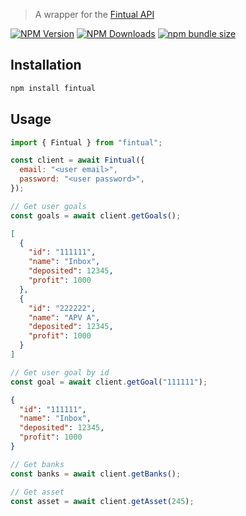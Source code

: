 > A wrapper for the [Fintual API](https://fintual.cl/api-docs/index.html)

[![NPM Version](https://img.shields.io/npm/v/fintual?style=flat-square)](https://www.npmjs.com/package/fintual)
[![NPM Downloads](https://img.shields.io/npm/d18m/fintual?style=flat-square)](https://www.npmjs.com/package/fintual)
[![npm bundle size](https://img.shields.io/bundlephobia/minzip/fintual?style=flat-square)](https://bundlephobia.com/package/fintual)

## Installation

```bash
npm install fintual
```

## Usage

```js
import { Fintual } from "fintual";

const client = await Fintual({
  email: "<user email>",
  password: "<user password>",
});
```

```js
// Get user goals
const goals = await client.getGoals();
```

```json
[
  {
    "id": "111111",
    "name": "Inbox",
    "deposited": 12345,
    "profit": 1000
  },
  {
    "id": "222222",
    "name": "APV A",
    "deposited": 12345,
    "profit": 1000
  }
]
```

```js
// Get user goal by id
const goal = await client.getGoal("111111");
```

```json
{
  "id": "111111",
  "name": "Inbox",
  "deposited": 12345,
  "profit": 1000
}
```

```js
// Get banks
const banks = await client.getBanks();

// Get asset
const asset = await client.getAsset(245);
```
